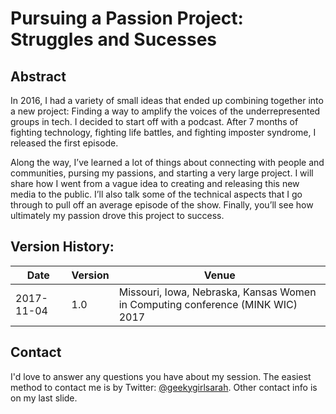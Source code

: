 # Pursuing a Passion Project: Struggles and Sucesses

## Abstract
In 2016, I had a variety of small ideas that ended up combining together into a new project: Finding a way to amplify the voices of the underrepresented groups in tech. I decided to start off with a podcast. After 7 months of fighting technology, fighting life battles, and fighting imposter syndrome, I released the first episode.

Along the way, I’ve learned a lot of things about connecting with people and communities, pursing my passions, and starting a very large project. I will share how I went from a vague idea to creating and releasing this new media to the public. I’ll also talk some of the technical aspects that I go through to pull off an average episode of the show. Finally, you’ll see how ultimately my passion drove this project to success.

## Version History:
Date | Version | Venue
---- | ------- | -----
2017-11-04 | 1.0 | Missouri, Iowa, Nebraska, Kansas Women in Computing conference (MINK WIC) 2017

## Contact
I'd love to answer any questions you have about my session. The easiest method to contact me is by Twitter: [@geekygirlsarah](https://www.twitter.com/geekygirlsarah). Other contact info is on my last slide.